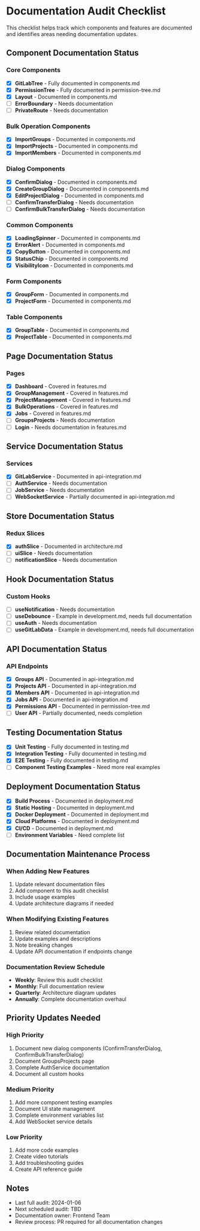 # Documentation Audit Checklist

This checklist helps track which components and features are documented and identifies areas needing documentation updates.

## Component Documentation Status

### Core Components
- [x] **GitLabTree** - Fully documented in components.md
- [x] **PermissionTree** - Fully documented in permission-tree.md
- [x] **Layout** - Documented in components.md
- [ ] **ErrorBoundary** - Needs documentation
- [ ] **PrivateRoute** - Needs documentation

### Bulk Operation Components
- [x] **ImportGroups** - Documented in components.md
- [x] **ImportProjects** - Documented in components.md
- [x] **ImportMembers** - Documented in components.md

### Dialog Components
- [x] **ConfirmDialog** - Documented in components.md
- [x] **CreateGroupDialog** - Documented in components.md
- [x] **EditProjectDialog** - Documented in components.md
- [ ] **ConfirmTransferDialog** - Needs documentation
- [ ] **ConfirmBulkTransferDialog** - Needs documentation

### Common Components
- [x] **LoadingSpinner** - Documented in components.md
- [x] **ErrorAlert** - Documented in components.md
- [x] **CopyButton** - Documented in components.md
- [x] **StatusChip** - Documented in components.md
- [x] **VisibilityIcon** - Documented in components.md

### Form Components
- [x] **GroupForm** - Documented in components.md
- [x] **ProjectForm** - Documented in components.md

### Table Components
- [x] **GroupTable** - Documented in components.md
- [x] **ProjectTable** - Documented in components.md

## Page Documentation Status

### Pages
- [x] **Dashboard** - Covered in features.md
- [x] **GroupManagement** - Covered in features.md
- [x] **ProjectManagement** - Covered in features.md
- [x] **BulkOperations** - Covered in features.md
- [x] **Jobs** - Covered in features.md
- [ ] **GroupsProjects** - Needs documentation
- [ ] **Login** - Needs documentation in features.md

## Service Documentation Status

### Services
- [x] **GitLabService** - Documented in api-integration.md
- [ ] **AuthService** - Needs documentation
- [ ] **JobService** - Needs documentation
- [ ] **WebSocketService** - Partially documented in api-integration.md

## Store Documentation Status

### Redux Slices
- [x] **authSlice** - Documented in architecture.md
- [ ] **uiSlice** - Needs documentation
- [ ] **notificationSlice** - Needs documentation

## Hook Documentation Status

### Custom Hooks
- [ ] **useNotification** - Needs documentation
- [ ] **useDebounce** - Example in development.md, needs full documentation
- [ ] **useAuth** - Needs documentation
- [ ] **useGitLabData** - Example in development.md, needs full documentation

## API Documentation Status

### API Endpoints
- [x] **Groups API** - Documented in api-integration.md
- [x] **Projects API** - Documented in api-integration.md
- [x] **Members API** - Documented in api-integration.md
- [x] **Jobs API** - Documented in api-integration.md
- [x] **Permissions API** - Documented in permission-tree.md
- [ ] **User API** - Partially documented, needs completion

## Testing Documentation Status

- [x] **Unit Testing** - Fully documented in testing.md
- [x] **Integration Testing** - Fully documented in testing.md
- [x] **E2E Testing** - Fully documented in testing.md
- [ ] **Component Testing Examples** - Need more real examples

## Deployment Documentation Status

- [x] **Build Process** - Documented in deployment.md
- [x] **Static Hosting** - Documented in deployment.md
- [x] **Docker Deployment** - Documented in deployment.md
- [x] **Cloud Platforms** - Documented in deployment.md
- [x] **CI/CD** - Documented in deployment.md
- [ ] **Environment Variables** - Need complete list

## Documentation Maintenance Process

### When Adding New Features
1. Update relevant documentation files
2. Add component to this audit checklist
3. Include usage examples
4. Update architecture diagrams if needed

### When Modifying Existing Features
1. Review related documentation
2. Update examples and descriptions
3. Note breaking changes
4. Update API documentation if endpoints change

### Documentation Review Schedule
- **Weekly**: Review this audit checklist
- **Monthly**: Full documentation review
- **Quarterly**: Architecture diagram updates
- **Annually**: Complete documentation overhaul

## Priority Updates Needed

### High Priority
1. Document new dialog components (ConfirmTransferDialog, ConfirmBulkTransferDialog)
2. Document GroupsProjects page
3. Complete AuthService documentation
4. Document all custom hooks

### Medium Priority
1. Add more component testing examples
2. Document UI state management
3. Complete environment variables list
4. Add WebSocket service details

### Low Priority
1. Add more code examples
2. Create video tutorials
3. Add troubleshooting guides
4. Create API reference guide

## Notes

- Last full audit: 2024-01-06
- Next scheduled audit: TBD
- Documentation owner: Frontend Team
- Review process: PR required for all documentation changes